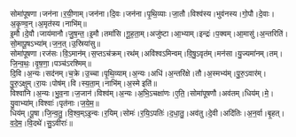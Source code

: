 

  
सोमा॑पूषणा।जन॑ना।र॒यी॒णाम्।जन॑ना।दि॒वः।जन॑ना।पृ॒थि॒व्याः।जा॒तौ।विश्व॑स्य।भुव॑नस्य।गो॒पौ।दे॒वाः।अ॒कृ॒ण्व॒न्।अ॒मृत॑स्य।नाभि॑म्॥  
इ॒मौ।दे॒वौ।जाय॑मानौ।जु॒ष॒न्त॒।इ॒मौ।तमां॑सि।गू॒ह॒ता॒म्।अजु॑ष्टा।आ॒भ्याम्।इन्द्रः॑।प॒क्वम्।आ॒मासु॑।अ॒न्तरिति॑।सो॒मापू॒षऽभ्या॑म्।ज॒न॒त्।उ॒स्रिया॑सु॥  
सोमा॑पूषणा।रज॑सः।वि॒ऽमान॑म्।स॒प्तऽच॑क्रम्।रथ॑म्।अवि॑श्वऽमिन्वम्।वि॒षु॒ऽवृत॑म्।मन॑सा।यु॒ज्यमा॑नम्।तम्।जि॒न्व॒थः॒।वृ॒ष॒णा॒।पञ्च॑ऽरश्मिम्॥  
दि॒वि।अ॒न्यः।सद॑नम्।च॒क्रे।उ॒च्चा।पृ॒थि॒व्याम्।अ॒न्यः।अधि॑।अ॒न्तरि॑क्षे।तौ।अ॒स्मभ्य॑म्।पु॒रु॒ऽवार॑म्।पु॒रु॒ऽक्षुम्।रा॒यः।पोष॑म्।वि।स्य॒ता॒म्।नाभि॑म्।अ॒स्मे इति॑॥  
विश्वा॑नि।अ॒न्यः।भु॒व॒ना।ज॒जान॑।विश्व॑म्।अ॒न्यः।अ॒भि॒ऽचक्षा॑णः।ए॒ति॒।सोमा॑पूषणौ।अव॑तम्।धिय॑म्।मे॒।यु॒वाभ्या॑म्।विश्वाः॑।पृत॑नाः।ज॒ये॒म॒॥  
धिय॑म्।पू॒षा।जि॒न्व॒तु॒।वि॒श्व॒म्ऽइ॒न्वः।र॒यिम्।सोमः॑।र॒यि॒ऽपतिः॑।द॒धा॒तु॒।अव॑तु।दे॒वी।अदि॑तिः।अ॒न॒र्वा।बृ॒हत्।व॒दे॒म॒।वि॒दथे॑।सु॒ऽवीराः॑॥  

